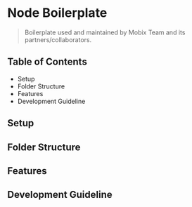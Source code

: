 # Node Boilerplate
> Boilerplate used and maintained by Mobix Team and its partners/collaborators.

## Table of Contents

* Setup
* Folder Structure
* Features
* Development Guideline

## Setup

## Folder Structure

## Features

## Development Guideline
